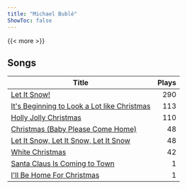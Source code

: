 ```yaml
---
title: "Michael Bublé"
ShowToc: false
---
```


{{< more >}}

## Songs
Title | Plays 
----- | -----: 
[Let It Snow!](/songs/let-it-snow) | 290
[It's Beginning to Look a Lot like Christmas](/songs/its-beginning-to-look-a-lot-like-christmas) | 113
[Holly Jolly Christmas](/songs/holly-jolly-christmas) | 110
[Christmas (Baby Please Come Home)](/songs/christmas-baby-please-come-home) | 48
[Let It Snow, Let It Snow, Let It Snow](/songs/let-it-snow-let-it-snow-let-it-snow) | 48
[White Christmas](/songs/white-christmas) | 42
[Santa Claus Is Coming to Town](/songs/santa-claus-is-coming-to-town) | 1
[I'll Be Home For Christmas](/songs/ill-be-home-for-christmas) | 1

